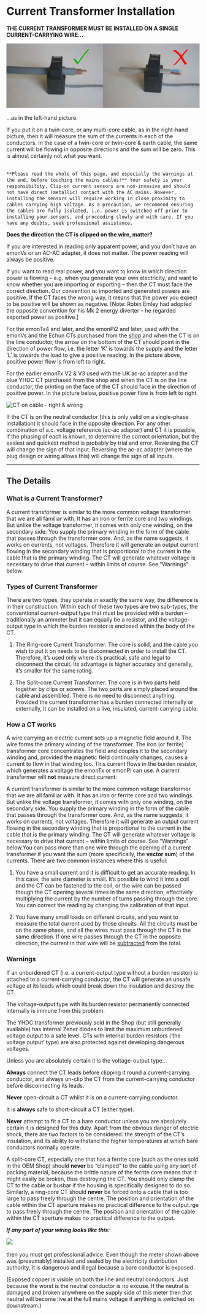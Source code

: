 # Current Transformer Installation

**THE CURRENT TRANSFORMER MUST BE INSTALLED ON A SINGLE CURRENT-CARRYING WIRE…**

![CT on cable - right & wrong](files/CTs-on-cables-333mV.webp)

…as in the left-hand picture.

If you put it on a twin-core, or any multi-core cable, as in the right-hand picture, then it will measure the sum of the currents in each of the conductors. In the case of a twin-core or twin-core & earth cable, the same current will be flowing in opposite directions and the sum will be zero. This is almost certainly not what you want.

<!-----------------------------Warning----------------------------------------->

```{warning}

**Please read the whole of this page, and especially the warnings at the end, before touching the mains cables!** Your safety is your responsibility. Clip-on current sensors are non-invasive and should not have direct (metallic) contact with the AC mains. However, installing the sensors will require working in close proximity to cables carrying high voltage. As a precaution, we recommend ensuring the cables are fully isolated, i.e. power is switched off prior to installing your sensors, and proceeding slowly and with care. If you have any doubts, seek professional assistance.

```

<!-----------------------------/Warning---------------------------------------->

**Does the direction the CT is clipped on the wire, matter?**

If you are interested in reading only apparent power, and you don’t have an emonVs or an AC-AC adapter, it does not matter. The power reading will always be positive.

If you want to read real power, and you want to know in which direction power is flowing – e.g. when you generate your own electricity, and want to know whether you are importing or exporting – then the CT must face the correct direction. Our convention is: imported and generated powers are positive. If the CT faces the wrong way, it means that the power you expect to be positive will be shown as negative. [Note: Robin Emley had adopted the opposite convention for his Mk 2 energy diverter – he regarded exported power as positive.]

For the emonTx4 and later, and the emonPi2 and later, used with the emonVs and the Echun CTs purchased from the [shop](https://shop.openenergymonitor.com/ct-sensors/) and when the CT is on the line conductor, the arrow on the bottom of the CT should point in the direction of power flow, i.e. the letter ‘K’ is towards the supply and the letter ‘L’ is towards the load to give a positive reading. In the picture above, positive power flow is from left to right. 

For the earlier emonTx V2 & V3 used with the UK ac-ac adapter and the blue YHDC CT purchased from the shop and when the CT is on the line conductor, the printing on the face of the CT should face in the direction of positive power. In the picture below, positive power flow is from left to right. 

![CT on cable - right & wrong](files/CT-on-cable.jpg)

If the CT is on the neutral conductor (this is only valid on a single-phase installation) it should face in the opposite direction. For any other combination of a.c. voltage reference (ac-ac adapter) and CT it is possible, if the phasing of each is known, to determine the correct orientation, but the easiest and quickest method is probably by trial and error. Reversing the CT will change the sign of that input. Reversing the ac-ac adapter (where the plug design or wiring allows this) will change the sign of all inputs.

---

## The Details

### What is a Current Transformer?

A current transformer is similar to the more common voltage transformer that we are all familiar with. It has an iron or ferrite core and two windings. But unlike the voltage transformer, it comes with only one winding, on the secondary side. You supply the primary winding in the form of the cable that passes through the transformer core. And, as the name suggests, it works on currents, not voltages. Therefore it will generate an output current flowing in the secondary winding that is proportional to the current in the cable that is the primary winding. The CT will generate whatever voltage is necessary to drive that current – within limits of course. See “Warnings” below.

### Types of Current Transformer

There are two types, they operate in exactly the same way, the difference is in their construction. Within each of these two types are two sub-types, the conventional current-output type that must be provided with a burden – traditionally an ammeter but it can equally be a resistor, and the voltage-output type in which the burden resistor is enclosed within the body of the CT.

1. The Ring-core Current Transformer. The core is solid, and the cable you wish to put it on needs to be disconnected in order to install the CT. Therefore, it’s used only where it’s practical, safe and legal to disconnect the circuit. Its advantage is higher accuracy and generally, it’s smaller for the same rating.
  
2. The Split-core Current Transformer. The core is in two parts held together by clips or screws. The two parts are simply placed around the cable and assembled. There is no need to disconnect anything. Provided the current transformer has a burden connected internally or externally, it can be installed on a live, insulated, current-carrying cable.

### How a CT works

A wire carrying an electric current sets up a magnetic field around it. The wire forms the primary winding of the transformer. The iron (or ferrite) transformer core concentrates the field and couples it to the secondary winding and, provided the magnetic field continually changes, causes a current to flow in that winding too. This current flows in the burden resistor, which generates a voltage the emonTx or emonPi can use. A current transformer will **not** measure direct current.

A current transformer is similar to the more common voltage transformer that we are all familiar with. It has an iron or ferrite core and two windings. But unlike the voltage transformer, it comes with only one winding, on the secondary side. You supply the primary winding in the form of the cable that passes through the transformer core. And, as the name suggests, it works on currents, not voltages. Therefore it will generate an output current flowing in the secondary winding that is proportional to the current in the cable that is the primary winding. The CT will generate whatever voltage is necessary to drive that current – within limits of course. See “Warnings” below.You can pass more than one wire through the opening of a current transformer if you want the sum (more specifically, the **vector sum**) of the currents. There are two common instances where this is useful:

1. You have a small current and it is difficult to get an accurate reading. In this case, the wire diameter is small. It’s possible to wind it into a coil and the CT can be fastened to the coil, or the wire can be passed though the CT opening several times in the same direction, effectively multiplying the current by the number of turns passing through the core. You can correct the reading by changing the calibration of that input.
    
2. You have many small loads on different circuits, and you want to measure the total current used by those circuits. All the circuits must be on the same phase, and all the wires must pass through the CT in the same direction. If one wire passes through the CT in the opposite direction, the current in that wire will be <u>subtracted</u> from the total.

### Warnings

If an unburdened CT (i.e. a current-output type without a burden resistor) is attached to a current-carrying conductor, the CT will generate an unsafe voltage at its leads which could break down the insulation and destroy the CT.

The voltage-output type with its burden resistor permanently connected internally is immune from this problem.

The YHDC transformer previously sold in the Shop (but still generally available) has internal Zener diodes to limit the maximum unburdened voltage output to a safe level. CTs with internal burden resistors (‘the voltage output’ type) are also protected against developing dangerous voltages.

Unless you are absolutely certain it is the voltage-output type...

**Always** connect the CT leads before clipping it round a current-carrying conductor, and always un-clip the CT from the current-carrying conductor before disconnecting its leads.

**Never** open-circuit a CT  whilst it is on a current-carrying conductor. 

It is **always** safe to short-circuit a CT (either type).

**Never** attempt to fit a CT to a bare conductor unless you are absolutely certain it is designed for this duty. Apart from the obvious danger of electric shock, there are two factors to be considered: the strength of the CT’s insulation, and its ability to withstand the higher temperatures at which bare conductors normally operate.

A split-core CT, especially one that has a ferrite core (such as the ones sold in the OEM Shop) should **never** be “clamped” to the cable using any sort of packing material, because the brittle nature of the ferrite core means that it might easily be broken, thus destroying the CT. You should only clamp the CT to the cable or busbar if the housing is specifically designed to do so. Similarly, a ring-core CT should **never** be forced onto a cable that is too large to pass freely through the centre. The position and orientation of the cable within the CT aperture makes no practical difference to the output.rge to pass freely through the centre. The position and orientation of the cable within the CT aperture makes no practical difference to the output.

_**If any part of your wiring looks like this:**_

![](files/dangerous_meter_install.jpg)

then you must get professional advice. Even though the meter shown above was (presumably) installed and sealed by the electricity distribution authority, it is dangerous and illegal because a bare conductor is exposed.

(Exposed copper is visible on both the line and neutral conductors. Just because the worst is the neutral conductor is no excuse. If the neutral is damaged and broken anywhere on the supply side of this meter then that neutral will become live at the full mains voltage if anything is switched on downstream.)

